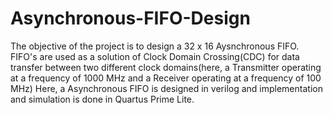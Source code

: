 # Asynchronous-FIFO-Design
The objective of the project is to design a 32 x 16 Aysnchronous FIFO.
FIFO's are used as a solution of Clock Domain Crossing(CDC) for data transfer between two different clock domains(here, a Transmitter operating at a frequency of 1000 MHz and a Receiver operating at a frequency of 100 MHz)
Here, a Asynchronous FIFO is designed in verilog and implementation and simulation is done in Quartus Prime Lite.
